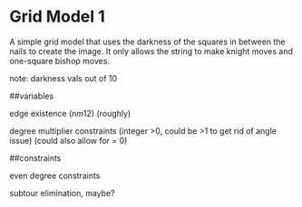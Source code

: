 # Grid Model 1

A simple grid model that uses the darkness of the squares in between the nails to create the image. It only allows the string to make knight moves and one-square bishop moves.

note: darkness vals out of 10

##variables

edge existence (n*m*12) (roughly)

degree multiplier constraints (integer >0, could be >1 to get rid of angle issue) (could also allow for = 0)

##constraints

even degree constraints

subtour elimination, maybe?
